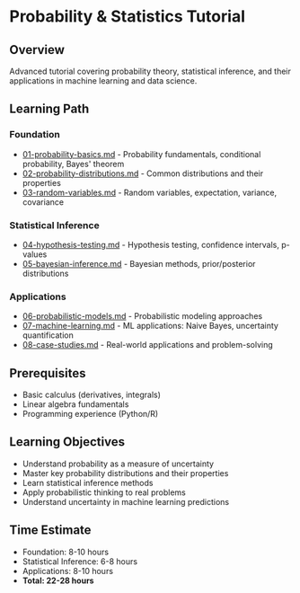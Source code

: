 # Probability & Statistics Tutorial

## Overview
Advanced tutorial covering probability theory, statistical inference, and their applications in machine learning and data science.

## Learning Path

### Foundation
- [01-probability-basics.md](01-probability-basics.md) - Probability fundamentals, conditional probability, Bayes' theorem
- [02-probability-distributions.md](02-probability-distributions.md) - Common distributions and their properties
- [03-random-variables.md](03-random-variables.md) - Random variables, expectation, variance, covariance

### Statistical Inference
- [04-hypothesis-testing.md](04-hypothesis-testing.md) - Hypothesis testing, confidence intervals, p-values
- [05-bayesian-inference.md](05-bayesian-inference.md) - Bayesian methods, prior/posterior distributions

### Applications
- [06-probabilistic-models.md](06-probabilistic-models.md) - Probabilistic modeling approaches
- [07-machine-learning.md](07-machine-learning.md) - ML applications: Naive Bayes, uncertainty quantification
- [08-case-studies.md](08-case-studies.md) - Real-world applications and problem-solving

## Prerequisites
- Basic calculus (derivatives, integrals)
- Linear algebra fundamentals
- Programming experience (Python/R)

## Learning Objectives
- Understand probability as a measure of uncertainty
- Master key probability distributions and their properties
- Learn statistical inference methods
- Apply probabilistic thinking to real problems
- Understand uncertainty in machine learning predictions

## Time Estimate
- Foundation: 8-10 hours
- Statistical Inference: 6-8 hours  
- Applications: 8-10 hours
- **Total: 22-28 hours**
